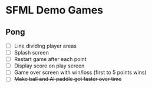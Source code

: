 # SFML Demo Games

## Pong
- [  ] Line dividing player areas
- [  ] Splash screen
- [  ] Restart game after each point
- [  ] Display score on play screen
- [  ] Game over screen with win/loss (first to 5 points wins)
- [  ] ~~Make ball and AI paddle get faster over time~~
